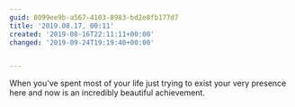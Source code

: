 ```yaml
---
guid: 8099ee9b-a567-4103-8983-bd2e0fb177d7
title: '2019.08.17, 00:11'
created: '2019-08-16T22:11:11+00:00'
changed: '2019-09-24T19:19:40+00:00'


---
```


When you've spent most of your life just trying to exist your very presence here and now is an incredibly beautiful achievement. 

